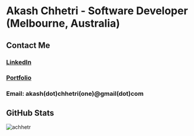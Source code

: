 # Akash Chhetri - Software Developer (Melbourne, Australia)

## Contact Me

### [LinkedIn](https://www.linkedin.com/in/akashchhetri)
### [Portfolio](http://akash7.netlify.com/)
### Email: **akash(dot)chhetri(one)@gmail(dot)com**

## GitHub Stats

<p><img align="center" src="https://github-readme-streak-stats.herokuapp.com/?user=achhetr&" alt="achhetr" /></p>
